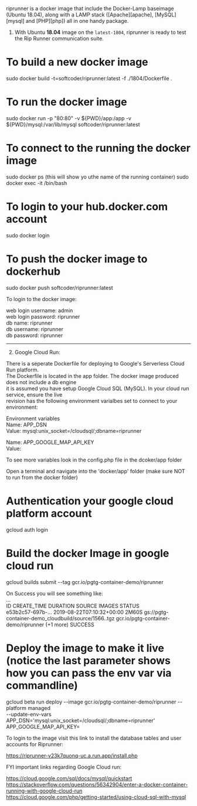 riprunner is a docker image that include the Docker-Lamp baseimage (Ubuntu 18.04), along with a LAMP stack ([Apache][apache], [MySQL][mysql] and [PHP][php]) all in one handy package.

1. With Ubuntu **18.04** image on the `latest-1804`, riprunner is ready to test the Rip Runner communication suite.  

# To build a new docker image  
sudo docker build -t=softcoder/riprunner:latest -f ./1804/Dockerfile .  

# To run the docker image  
sudo docker run -p "80:80" -v ${PWD}/app:/app -v ${PWD}/mysql:/var/lib/mysql softcoder/riprunner:latest  

# To connect to the running the docker image  
sudo docker ps (this will show yo uthe name of the running container)
sudo docker exec -it <container name from previous step> /bin/bash

# To login to your hub.docker.com account  
sudo docker login  

# To push the docker image to dockerhub  
sudo docker push softcoder/riprunner:latest  

To login to the docker image:  

web login username: admin  
web login password: riprunner  
db name:            riprunner  
db username:        riprunner  
db password:        riprunner  
  
---  

2. Google Cloud Run:  

There is a seperate Dockerfile for deploying to Google's Serverless Cloud Run platform.  
The Dockerfile is located in the app folder. The docker image produced does not include a db engine  
it is assumed you have setup Google Cloud SQL (MySQL). In your cloud run service, ensure the live   
revision has the following environment varialbes set to connect to your environment:  

Environment variables  
Name: APP_DSN  
Value: mysql:unix_socket=/cloudsql/<your instance connection name>;dbname=riprunner  

Name: APP_GOOGLE_MAP_API_KEY  
Value: <your api key>  

To see more variables look in the config.php file in the dcoker/app folder  

Open a terminal and navigate into the 'docker/app' folder (make sure NOT to run from the docker folder)  

# Authentication your google cloud platform account
gcloud auth login  

# Build the docker Image in google cloud run  
gcloud builds submit --tag gcr.io/pgtg-container-demo/riprunner  

On Success you will see something like:  
...  
ID                CREATE_TIME               DURATION SOURCE                                               IMAGES                                          STATUS  
e53b2c57-697b-... 2019-08-22T07:10:32+00:00 2M60S    gs://pgtg-container-demo_cloudbuild/source/1566..tgz gcr.io/pgtg-container-demo/riprunner (+1 more)  SUCCESS  

# Deploy the image to make it live (notice the last parameter shows how you can pass the env var via commandline)  
gcloud beta run deploy --image gcr.io/pgtg-container-demo/riprunner --platform managed \
       --update-env-vars APP_DSN='mysql:unix_socket=/cloudsql/<your instance connection name>;dbname=riprunner' APP_GOOGLE_MAP_API_KEY=<your api key>  

To login to the image visit this link to install the database tables and user accounts for Riprunner:  

https://riprunner-v23k7quonq-uc.a.run.app/install.php  

FYI important links regarding Google Cloud run:  

https://cloud.google.com/sql/docs/mysql/quickstart  
https://stackoverflow.com/questions/56342904/enter-a-docker-container-running-with-google-cloud-run  
https://cloud.google.com/php/getting-started/using-cloud-sql-with-mysql  

